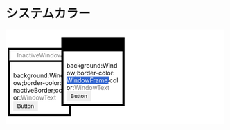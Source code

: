 # システムカラー

<style>
    .DeskTop {
        padding             : 1em 0;
        -webkit-column-span : all;
           -moz-column-span : all;
                column-span : all;
    }
    .Window, .Window__inactive {
        float      : left;
        border     : 3px solid;
        width      : 10em;
        max-width  : 98%;
        margin     : 1%;
        word-break : break-all;
        word-wrap  : break-word;
    }
        .Window__inactive {
            margin-right : -2em;
            margin-top  : 2em;
        }
    .WindowCaption {
        text-align : center;
        border-top : 3px solid;
        padding    : .25em 0;
    }
    .WindowFrame {
        border      : 2px solid;
        padding     : .5em;
        white-space : -o-pre-wrap;      /* Opera 7 */
        white-space : -moz-pre-wrap;    /* Firefox 1.0-2.0 */
        white-space : -webkit-pre-wrap; /* Chrome, Safari */
        white-space : pre-wrap;         /* CSS 2.1, ie8+ */
        word-break  : break-all;        /* IE 5+ */
    }
    .Window button, .Window__inactive button {
        border : 3px solid;
    }
</style>

<div class="DeskTop box" style="background:Background">

<div class="Window__inactive" style="background:Window; border-color:InactiveBorder; color:WindowText">
<div class="WindowCaption" style="background:InactiveCaption; border-color:InactiveBorder; color:InactiveCaptionText">
InactiveWindow
</div>
<div class="WindowFrame" style="border-color:WindowFrame">
background:Window;border-color:InactiveBorder;color:<span style="color:GrayText">WindowText</span>
<button style="background:ButtonFace; border-color:ButtonHighlight ButtonShadow ButtonShadow ButtonHighlight ; color:ButtonText">Button</button>
</div>
</div>

<div class="Window" style="background:Window; border-color:ActiveBorder; color:WindowText">
<div class="WindowCaption" style="background:ActiveCaption; border-color:ActiveBorder; color:CaptionText">
WindowCaption
</div>
<div class="WindowFrame" style="border-color:WindowFrame">
background:Window;border-color:<span style="background:Highlight; color:HighlightText">WindowFrame;</span>color:<span style="color:GrayText">WindowText</span>
<button style="background:ButtonFace; border-color:ButtonHighlight ButtonShadow ButtonShadow ButtonHighlight ; color:ButtonText">Button</button>
</div>
</div>

</div>
<br clear=all>

